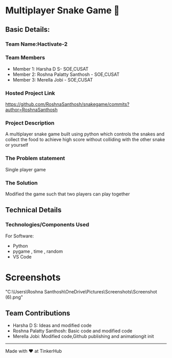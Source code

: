 # Multiplayer Snake Game 🎯


## Basic Details:
### Team Name:Hactivate-2


### Team Members
- Member 1:  Harsha D S- SOE,CUSAT
- Member 2:  Roshna Palatty Santhosh - SOE,CUSAT
- Member 3:  Merella Jobi - SOE,CUSAT

### Hosted Project Link
https://github.com/RoshnaSanthosh/snakegame/commits?author=RoshnaSanthosh

### Project Description
A multiplayer snake game built using python which controls the snakes and collect the food to achieve high score without colliding with the other snake or yourself 

### The Problem statement
Single player game 

### The Solution
Modified the game such that two players can play together 

## Technical Details
### Technologies/Components Used
For Software:
- Python
- pygame , time , random
- VS Code


# Screenshots 
"C:\Users\Roshna Santhosh\OneDrive\Pictures\Screenshots\Screenshot (6).png"


## Team Contributions
- Harsha D S: Ideas and modified code
- Roshna Palatty Santhosh:   Basic code and modified code
- Merella Jobi: Modified code,Github publishing and animationgit init


---
Made with ❤️ at TinkerHub

 
 
